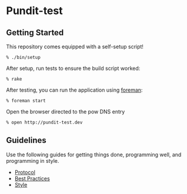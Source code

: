 Pundit-test
===========

Getting Started
---------------

This repository comes equipped with a self-setup script!

    % ./bin/setup

After setup, run tests to ensure the build script worked:

    % rake

After testing, you can run the application using [foreman]:

    % foreman start

[foreman]: http://ddollar.github.io/foreman/

Open the browser directed to the pow DNS entry

    % open http://pundit-test.dev

Guidelines
----------

Use the following guides for getting things done, programming well, and
programming in style.

* [Protocol](http://github.com/WaterfallFMS/guides/blob/master/protocol)
* [Best Practices](http://github.com/WaterfallFMS/guides/blob/master/best-practices)
* [Style](http://github.com/WaterfallFMS/guides/blob/master/style)
